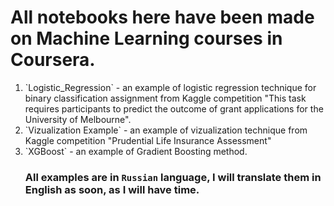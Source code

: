 # All notebooks here have been made on Machine Learning courses in Coursera.

<ol>
  <li> `Logistic_Regression` - an example of logistic regression technique for binary classification assignment from Kaggle competition "This task requires participants to predict the outcome of grant applications for the University of Melbourne".
  <li>`Vizualization Example` - an example of vizualization technique from Kaggle competition "Prudential Life Insurance Assessment"
  <li>`XGBoost` - an example of Gradient Boosting method. 
  
### All examples are in `Russian` language, I will translate them in English as soon, as I will have time.
